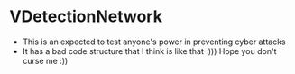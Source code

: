 # VDetectionNetwork
- This is an expected to test anyone's power in preventing cyber attacks
- It has a bad code structure that I think is like that :))) Hope you don't curse me :))
